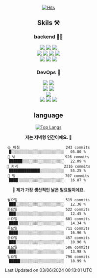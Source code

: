 <div align="center">

[![Hits](https://hits.seeyoufarm.com/api/count/incr/badge.svg?url=https%3A%2F%2Fgithub.com%2Fzxcv9203%2Fhit-counter&count_bg=%23FF7272&title_bg=%23324C2E&icon=codeigniter.svg&icon_color=%23DD5B5B&title=%EB%B0%A9%EB%AC%B8%EC%9E%90&edge_flat=false)](https://hits.seeyoufarm.com)
  
## Skils ⚒️
### backend 🧑‍💻
  
<img src="https://img.shields.io/badge/Java-FF6600?style=flat-square&logo=buymeacoffee&logoColor=white"/>
<img src="https://img.shields.io/badge/Go-0099FF?style=flat-square&logo=go&logoColor=white"/>
<img src="https://img.shields.io/badge/Kotlin-7F52FF?style=flat-square&logo=kotlin&logoColor=white"/>
  
  
<br />
  
<img src="https://img.shields.io/badge/Spring-339933?style=flat-square&logo=Spring&logoColor=white"/>
<img src="https://img.shields.io/badge/Spring Boot-339933?style=flat-square&logo=Spring Boot&logoColor=white"/>
<img src="https://img.shields.io/badge/Spring Security-339933?style=flat-square&logo=Spring Security&logoColor=white"/>
  
<img src="https://img.shields.io/badge/Spring Data JPA-339933?style=flat-square&logo=Hibernate&logoColor=white"/>

<br />
  
  <img src="https://img.shields.io/badge/mysql-0099FF?style=flat-square&logo=mysql&logoColor=white"/>
  <img src="https://img.shields.io/badge/mariadb-0099FF?style=flat-square&logo=mariadb&logoColor=white"/>
  <img src="https://img.shields.io/badge/mongoDB-47A248?style=flat-square&logo=mongodb&logoColor=white"/>
  
  
### DevOps 🚀
  
  <img src="https://img.shields.io/badge/docker-2496ED?style=flat-square&logo=docker&logoColor=white"/>
  <img src="https://img.shields.io/badge/kubernetes-326CE5?style=flat-square&logo=kubernetes&logoColor=white"/>
  
  <br />
  
  <img src="https://img.shields.io/badge/Github Actions-2088FF?style=flat-square&logo=githubactions&logoColor=white"/>
  <img src="https://img.shields.io/badge/Jenkins-D24939?style=flat-square&logo=jenkins&logoColor=white"/>
  
  
  <br />
  <img src="https://img.shields.io/badge/terraform-7B42BC?style=flat-square&logo=terraform&logoColor=white"/>
  
  <br />
  <img src="https://img.shields.io/badge/Amazon AWS-232F3E?style=flat-square&logo=Amazon AWS&logoColor=white"/>

  <img src="https://img.shields.io/badge/GCP-4285F4?style=flat-square&logo=googlecloud&logoColor=white"/>
  <img src="https://img.shields.io/badge/NCP-03C75A?style=flat-square&logo=naver&logoColor=white"/>
  
  
## language

[![Top Langs](https://github-readme-stats.vercel.app/api/top-langs/?username=zxcv9203&hide=html&exclude_repo=zxcv9203.github.io,golB&theme=grate-gatsby)](https://github.com/zxcv9203/github-readme-stats)
  
<!--START_SECTION:waka-->
**저는 저녁형 인간이에요. 🦉** 

```text
🌞 아침                     243 commits         █░░░░░░░░░░░░░░░░░░░░░░░░   05.80 % 
🌆 낮　                     926 commits         ██████░░░░░░░░░░░░░░░░░░░   22.09 % 
🌃 저녁                     2316 commits        ██████████████░░░░░░░░░░░   55.25 % 
🌙 밤　                     707 commits         ████░░░░░░░░░░░░░░░░░░░░░   16.87 % 
```
📅 **제가 가장 생산적인 날은 일요일이에요.** 

```text
월요일                      519 commits         ███░░░░░░░░░░░░░░░░░░░░░░   12.38 % 
화요일                      522 commits         ███░░░░░░░░░░░░░░░░░░░░░░   12.45 % 
수요일                      601 commits         ████░░░░░░░░░░░░░░░░░░░░░   14.34 % 
목요일                      711 commits         ████░░░░░░░░░░░░░░░░░░░░░   16.96 % 
금요일                      457 commits         ███░░░░░░░░░░░░░░░░░░░░░░   10.90 % 
토요일                      586 commits         ███░░░░░░░░░░░░░░░░░░░░░░   13.98 % 
일요일                      796 commits         █████░░░░░░░░░░░░░░░░░░░░   18.99 % 
```



 Last Updated on 03/06/2024 00:13:01 UTC
<!--END_SECTION:waka-->
  
</div>

